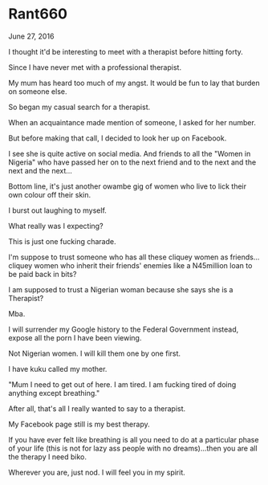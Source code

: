 # Rant660


June 27, 2016

I thought it'd be interesting to meet with a therapist before hitting forty.

Since I have never met with a professional therapist. 

My mum has heard too much of my angst. It would be fun to lay that burden on someone else.

So began my casual search for a therapist.

When an acquaintance made mention of someone, I asked for her number.

But before making that call, I decided to look her up on Facebook.

I see she is quite active on social media. And friends to all the "Women in Nigeria" who have passed her on to the next friend and to the next and the next and the next...

Bottom line, it's just another owambe gig of women who live to lick their own colour off their skin.

I burst out laughing to myself. 

What really was I expecting? 

This is just one fucking charade.

I'm suppose to trust someone who has all these cliquey women as friends... cliquey women who inherit their friends' enemies like a N45million loan to be paid back in bits?

I am supposed to trust a Nigerian woman because she says she is a Therapist?

Mba.

I will surrender my Google history to the Federal Government instead, expose all the porn I have been viewing.

Not Nigerian women. I will kill them one by one first.

I have kuku called my mother.

"Mum I need to get out of here. I am tired. I am fucking tired of doing anything except breathing."

After all, that's all I really wanted to say to a therapist.

My Facebook page still is my best therapy. 

If you have ever felt like breathing is all you need to do at a particular phase of your life (this is not for lazy ass people with no dreams)...then you are all the therapy I need biko.

Wherever you are, just nod. I will feel you in my spirit.